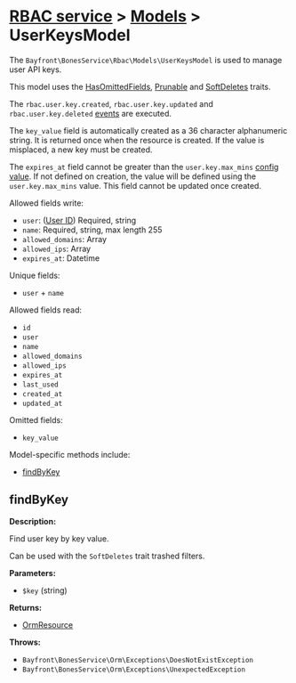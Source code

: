 # [RBAC service](../README.md) > [Models](README.md) > UserKeysModel

The `Bayfront\BonesService\Rbac\Models\UserKeysModel` is used to manage user API keys.

This model uses the [HasOmittedFields](https://github.com/bayfrontmedia/bones-service-orm/blob/master/docs/traits/hasomittedfields.md), [Prunable](https://github.com/bayfrontmedia/bones-service-orm/blob/master/docs/traits/prunable.md) and [SoftDeletes](https://github.com/bayfrontmedia/bones-service-orm/blob/master/docs/traits/softdeletes.md) traits.

The `rbac.user.key.created`, `rbac.user.key.updated` and `rbac.user.key.deleted` [events](../events.md) are executed.

The `key_value` field is automatically created as a 36 character alphanumeric string.
It is returned once when the resource is created. If the value is misplaced, a new key must be created.

The `expires_at` field cannot be greater than the `user.key.max_mins` [config value](../setup.md#configuration).
If not defined on creation, the value will be defined using the `user.key.max_mins` value. 
This field cannot be updated once created.

Allowed fields write:

- `user`: ([User ID](users.md)) Required, string
- `name`: Required, string, max length 255
- `allowed_domains`: Array
- `allowed_ips`: Array
- `expires_at`: Datetime

Unique fields:

- `user` + `name`

Allowed fields read:

- `id`
- `user`
- `name`
- `allowed_domains`
- `allowed_ips`
- `expires_at`
- `last_used`
- `created_at`
- `updated_at`

Omitted fields:

- `key_value`

Model-specific methods include:

- [findByKey](#findbykey)

## findByKey

**Description:**

Find user key by key value.

Can be used with the `SoftDeletes` trait trashed filters.

**Parameters:**

- `$key` (string)

**Returns:**

- [OrmResource](https://github.com/bayfrontmedia/bones-service-orm/blob/master/docs/ormresource.md)

**Throws:**

- `Bayfront\BonesService\Orm\Exceptions\DoesNotExistException`
- `Bayfront\BonesService\Orm\Exceptions\UnexpectedException`